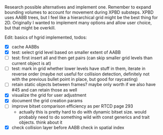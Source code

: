 Research possible alternatives and implement one. Remember to expand bounding
volumes to account for movement during XPBD substeps. XPBD uses AABB trees, but
I feel like a hierarchical grid might be the best thing for 2D. Originally I
wanted to implement many options and allow user choice, but that might be
overkill.

Edit: basics of hgrid implemented, todos:

- [x] cache AABBs
- [x] test: select grid level based on smaller extent of AABB
- [ ] test: first insert all and then get pairs
      (can skip smaller grid levels than current object is at)
- [ ] test: mark in grid whether lower levels have stuff in them, iterate in
      reverse order (maybe not useful for collision detection, definitely not with
      the previous bullet point in place, but good for raycasting)
- [ ] retain static objects between frames? maybe only worth if we also have #45
      and can retain those as well
- [x] visualize the grid for user adjustment
- [x] document the grid creation params
- [ ] improve bitset comparison efficiency as per RTCD page 293
  - actually this is pretty hard to do with dynamic bitset size. would probably
    need to do something wild with const generics and trait objects. think
    about it
- [x] check collision layer before AABB check in spatial index